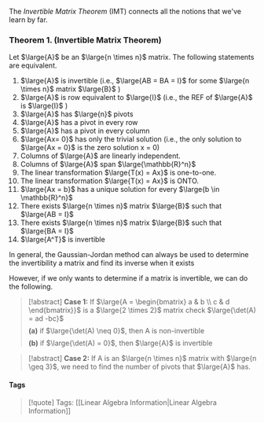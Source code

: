 The *Invertible Matrix Theorem* (IMT) connects all the notions that we've learn by far.

### Theorem 1. (Invertible Matrix Theorem)

Let $\large{A}$ be an $\large{n \times n}$ matrix. The following statements are equivalent.
1. $\large{A}$ is invertible (i.e., $\large{AB = BA = I}$ for some $\large{n \times n}$ matrix $\large{B}$ )
2. $\large{A}$ is row equivalent to $\large{I}$ (i.e., the REF of $\large{A}$ is $\large{I}$ )
3. $\large{A}$ has $\large{n}$ pivots
4. $\large{A}$ has a pivot in every row
5. $\large{A}$ has a pivot in every column
6. $\large{Ax= 0}$ has only the trivial solution (i.e., the only solution to $\large{Ax = 0}$ is the zero solution x = 0)
7. Columns of $\large{A}$ are linearly independent.
8. Columns of $\large{A}$ span $\large{\mathbb{R}^n}$ 
9. The linear transformation $\large{T(x) = Ax}$ is one-to-one.
10. The linear transformation $\large{T(x) = Ax}$ is ONTO.
11. $\large{Ax = b}$ has a unique solution for every $\large{b \in \mathbb{R}^n}$
12. There exists $\large{n \times n}$ matrix $\large{B}$ such that $\large{AB = I}$
13. There exists $\large{n \times n}$ matrix $\large{B}$ such that $\large{BA = I}$
14. $\large{A^T}$ is invertible

In general, the Gaussian-Jordan method can always be used to determine the invertibility a matrix and find its inverse when it exists

However, if we only wants to determine if a matrix is invertible, we can do the following.

>[!abstract] **Case 1:**
>If $\large{A = \begin{bmatrix} a & b \\ c & d \end{bmatrix}}$ is a $\large{2 \times 2}$ matrix check $\large{\det(A) = ad -bc}$ $$$$ **(a)** if $\large{\det(A) \neq 0}$, then A is non-invertible $$$$ **(b)** if $\large{\det(A) = 0}$, then $\large{A}$ is invertible

>[!abstract] **Case 2:**
> If A is an $\large{n \times n}$ matrix with $\large{n \geq 3}$, we need to find the number of pivots that $\large{A}$ has.

#### Tags

>[!quote] Tags:
> [[Linear Algebra Information|Linear Algebra Information]]
